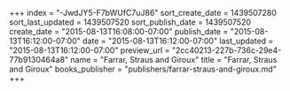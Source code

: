 +++
index = "-JwdJY5-F7bWUfC7uJ86"
sort_create_date = 1439507280
sort_last_updated = 1439507520
sort_publish_date = 1439507520
create_date = "2015-08-13T16:08:00-07:00"
publish_date = "2015-08-13T16:12:00-07:00"
date = "2015-08-13T16:12:00-07:00"
last_updated = "2015-08-13T16:12:00-07:00"
preview_url = "2cc40213-227b-736c-29e4-77b9130464a8"
name = "Farrar, Straus and Giroux"
title = "Farrar, Straus and Giroux"
books_publisher = "publishers/farrar-straus-and-giroux.md"
+++
